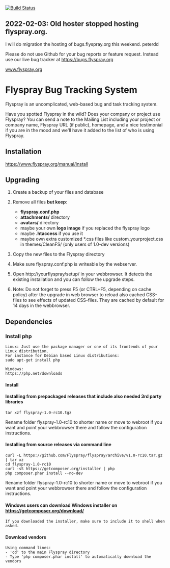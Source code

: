 [![Build Status](https://travis-ci.org/Flyspray/flyspray.svg?branch=master)](https://travis-ci.org/Flyspray/flyspray)

## 2022-02-03: Old hoster stopped hosting flyspray.org.
I will do migration the hosting of bugs.flyspray.org this weekend. peterdd

Please do not use Github for your bug reports or feature request. Instead use our live bug tracker at https://bugs.flyspray.org

www.flyspray.org

# Flyspray Bug Tracking System

Flyspray is an uncomplicated, web-based bug and task tracking system.

Have you spotted Flyspray in the wild? Does your company or project use Flyspray?
You can send a note to the Mailing List including your project or company name, Flyspray URL (if public),
homepage, and a nice testimonial if you are in the mood and we'll have it added to the list of who is using Flyspray.

## Installation
https://www.flyspray.org/manual/install

## Upgrading
1. Create a backup of your files and database
2. Remove all files **but keep**:
   - **flyspray.conf.php**
   - **attachments/** directory
   - **avatars/** directory
   - maybe your own **logo image** if you replaced the flyspray logo
   - maybe **.htaccess** if you use it 
   - maybe own extra customized *.css files like custom_yourproject.css in themes/CleanFS/  (only users of 1.0-dev versions)
3. Copy the new files to the Flyspray directory
4. Make sure flyspray.conf.php is writeable by the webserver.
5. Open http://yourflyspray/setup/ in your webbrowser. It detects the existing installation and you can follow the upgrade steps.

6. Note: Do not forget to press F5 (or CTRL+F5, depending on cache policy) after the upgrade in web browser to reload also cached CSS-files to see effects of updated CSS-files. They are cached by default for 14 days in the webbrowser.

## Dependencies

### Install php
    Linux: Just use the package manager or one of its frontends of your Linux distribution.
    For instance for Debian based Linux distributions:
    sudo apt-get install php
    
    Windows:
    https://php.net/downloads

#### Install

#### Installing from prepackaged releases that include also needed 3rd party libraries

    tar xzf flyspray-1.0-rc10.tgz

Rename folder flyspray-1.0-rc10 to shorter name or move to webroot if you want and point your webbrowser there and follow the configuration instructions.

#### Installing from source releases via command line

    curl -L https://github.com/Flyspray/flyspray/archive/v1.0-rc10.tar.gz | tar xz
    cd flyspray-1.0-rc10
    curl -sS https://getcomposer.org/installer | php
    php composer.phar install --no-dev
    
Rename folder flyspray-1.0-rc10 to shorter name or move to webroot if you want and point your webbrowser there and follow the configuration instructions.

#### Windows users can download Windows installer on https://getcomposer.org/download/
    If you downloaded the installer, make sure to include it to shell when asked.

#### Download vendors
    Using command lines:
    - 'cd' to the main Flyspray directory
    - Type 'php composer.phar install' to automatically download the vendors
